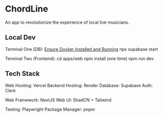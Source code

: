 # ChordLine

An app to revolutionize the experience of local live musicians.

## Local Dev

Terminal One (DB):
[Ensure Docker Installed and Running](https://docs.docker.com/desktop)
npx supabase start

Terminal Two (Frontend):
cd apps/web
npm install (one time)
npm run dev

## Tech Stack

Web Hosting: Vercel
Backend Hosting: Render
Database: Supabase
Auth: Clerk

Web Framework: NextJS
Web UI: ShadCN + Tailwind

Testing: Playwright
Package Manager: pnpm
